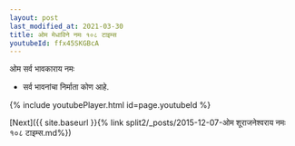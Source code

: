 ```yaml
---
layout: post
last_modified_at: 2021-03-30
title: ओम मेधाविने नमः १०८ टाइम्स
youtubeId: ffx45SKGBcA
---
```

 
 
 ओम सर्व भावकाराय नमः  
 
 -  सर्व भावनांचा निर्माता कोण आहे. 
 
  
 
  
 
 
 
 
 
 


{% include youtubePlayer.html id=page.youtubeId %}
 
[Next]({{ site.baseurl }}{% link  split2/_posts/2015-12-07-ओम शूराजनेश्वराय नमः १०८ टाइम्स.md%})
 
